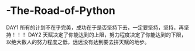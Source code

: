 # -The-Road-of-Python
DAY1  所有的计划不在乎完美，成功在于是否坚持下去，一定要坚持，坚持，再坚持！！！
DAY2  天赋决定了你能达到的上限，努力程度决定了你能达到的下限，以绝大数人的努力程度之低，远远没有达到要去拼天赋的地步。
